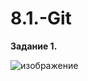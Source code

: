 # 8.1.-Git
**Задание 1.**  

![изображение](https://user-images.githubusercontent.com/118304300/229773998-6483a318-f360-41c6-a068-747a9421d795.png)
